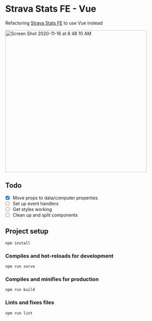 # Strava Stats FE - Vue

Refactoring [Strava Stats FE](https://github.com/skladany/strava-stats-fe) to use Vue instead

<img width="446" alt="Screen Shot 2020-11-16 at 8 48 10 AM" src="https://user-images.githubusercontent.com/4061981/99259869-a2abdc00-27e8-11eb-9a79-129a08e19982.png">

## Todo

- [x] Move props to data/computer properties
- [ ] Set up event handlers
- [ ] Get styles working
- [ ] Clean up and split components

## Project setup

```
npm install
```

### Compiles and hot-reloads for development

```
npm run serve
```

### Compiles and minifies for production

```
npm run build
```

### Lints and fixes files

```
npm run lint
```
